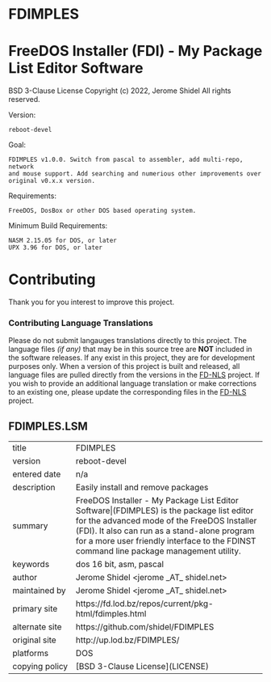 # FDIMPLES

# FreeDOS Installer (FDI) - My Package List Editor Software

BSD 3-Clause License
Copyright (c) 2022, Jerome Shidel
All rights reserved.

Version:

	reboot-devel

Goal:

	FDIMPLES v1.0.0. Switch from pascal to assembler, add multi-repo, network
	and mouse support. Add searching and numerious other improvements over
	original v0.x.x version.

Requirements:

	FreeDOS, DosBox or other DOS based operating system.

Minimum Build Requirements:

	NASM 2.15.05 for DOS, or later
	UPX 3.96 for DOS, or later

# Contributing

Thank you for you interest to improve this project.

### Contributing Language Translations

Please do not submit langauges translations directly to this project. The 
language files *(if any)* that may be in this source tree are **NOT** included 
in the software releases. If any exist in this project, they are for development
purposes only. When a version of this project is built and released, all 
language files are pulled directly from the versions in the 
[FD-NLS](https://github.com/shidel/fd-nls) project. If you wish to provide an 
additional language translation or make corrections to an existing one, please 
update the corresponding files in the [FD-NLS](https://github.com/shidel/fd-nls) 
project.
## FDIMPLES.LSM

<table>
<tr><td>title</td><td>FDIMPLES</td></tr>
<tr><td>version</td><td>reboot-devel</td></tr>
<tr><td>entered&nbsp;date</td><td>n/a</td></tr>
<tr><td>description</td><td>Easily install and remove packages</td></tr>
<tr><td>summary</td><td>FreeDOS Installer - My Package List Editor Software|(FDIMPLES) is the package list editor for the advanced mode of the FreeDOS Installer (FDI). It also can run as a stand-alone program for a more user friendly interface to the FDINST command line package management utility.</td></tr>
<tr><td>keywords</td><td>dos 16 bit, asm, pascal</td></tr>
<tr><td>author</td><td>Jerome Shidel &lt;jerome _AT_ shidel.net&gt;</td></tr>
<tr><td>maintained&nbsp;by</td><td>Jerome Shidel &lt;jerome _AT_ shidel.net&gt;</td></tr>
<tr><td>primary&nbsp;site</td><td>https://fd.lod.bz/repos/current/pkg-html/fdimples.html</td></tr>
<tr><td>alternate&nbsp;site</td><td>https://github.com/shidel/FDIMPLES</td></tr>
<tr><td>original&nbsp;site</td><td>http://up.lod.bz/FDIMPLES/</td></tr>
<tr><td>platforms</td><td>DOS</td></tr>
<tr><td>copying&nbsp;policy</td><td>[BSD 3-Clause License](LICENSE)</td></tr>
</table>
